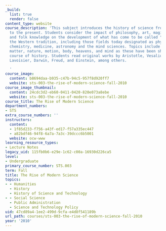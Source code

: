 ```yaml
---
_build:
  list: true
  render: false
content_type: website
course_description: 'This subject introduces the history of science from antiquity
  to the present. Students consider the impact of philosophy, art, magic, social structure,
  and folk knowledge on the development of what has come to be called "science" in
  the Western tradition, including those fields today designated as physics, biology,
  chemistry, medicine, astronomy and the mind sciences. Topics include concepts of
  matter, nature, motion, body, heavens, and mind as these have been shaped over the
  course of history. Students read original works by Aristotle, Vesalius, Newton,
  Lavoisier, Darwin, Freud, and Einstein, among others.

  '
course_image:
  content: b8694daa-b935-c47b-94c5-957f8d920ff7
  website: sts-003-the-rise-of-modern-science-fall-2010
course_image_thumbnail:
  content: 24cdc3d2-eb60-0411-0420-820e073a8ebe
  website: sts-003-the-rise-of-modern-science-fall-2010
course_title: The Rise of Modern Science
department_numbers:
- STS
extra_course_numbers: ''
instructors:
  content:
  - 1f85d233-f756-a43f-ed17-f57a335ec447
  - a82bdf46-94f8-6a7a-7a3c-39dccc6b5001
  website: ocw-www
learning_resource_types:
- Lecture Notes
legacy_uid: 115fb0b6-e29e-1c62-c00a-16930d226ca5
level:
- Undergraduate
primary_course_number: STS.003
term: Fall
title: The Rise of Modern Science
topics:
- - Humanities
  - History
  - History of Science and Technology
- - Social Science
  - Public Administration
  - Science and Technology Policy
uid: 47cd89a4-1ee2-499d-9cfa-e4d8f541189b
url_path: courses/sts-003-the-rise-of-modern-science-fall-2010
year: '2010'
---
```

